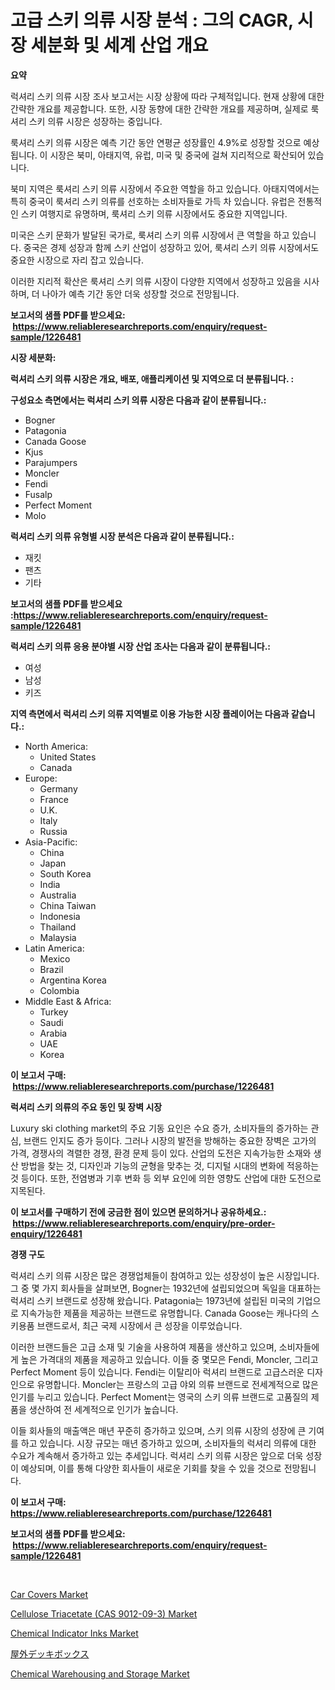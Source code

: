 <p><h1>고급 스키 의류 시장 분석 : 그의 CAGR, 시장 세분화 및 세계 산업 개요</h1></p><p><strong>요약</strong></p>
<p><p>럭셔리 스키 의류 시장 조사 보고서는 시장 상황에 따라 구체적입니다. 현재 상황에 대한 간략한 개요를 제공합니다. 또한, 시장 동향에 대한 간략한 개요를 제공하며, 실제로 룩셔리 스키 의류 시장은 성장하는 중입니다.</p><p>룩셔리 스키 의류 시장은 예측 기간 동안 연평균 성장률인 4.9%로 성장할 것으로 예상됩니다. 이 시장은 북미, 아태지역, 유럽, 미국 및 중국에 걸쳐 지리적으로 확산되어 있습니다.</p><p>북미 지역은 룩셔리 스키 의류 시장에서 주요한 역할을 하고 있습니다. 아태지역에서는 특히 중국이 룩셔리 스키 의류를 선호하는 소비자들로 가득 차 있습니다. 유럽은 전통적인 스키 여행지로 유명하며, 룩셔리 스키 의류 시장에서도 중요한 지역입니다.</p><p>미국은 스키 문화가 발달된 국가로, 룩셔리 스키 의류 시장에서 큰 역할을 하고 있습니다. 중국은 경제 성장과 함께 스키 산업이 성장하고 있어, 룩셔리 스키 의류 시장에서도 중요한 시장으로 자리 잡고 있습니다.</p><p>이러한 지리적 확산은 룩셔리 스키 의류 시장이 다양한 지역에서 성장하고 있음을 시사하며, 더 나아가 예측 기간 동안 더욱 성장할 것으로 전망됩니다.</p></p>
<p><strong>보고서의 샘플 PDF를 받으세요: &nbsp;<a href="https://www.reliableresearchreports.com/enquiry/request-sample/1226481">https://www.reliableresearchreports.com/enquiry/request-sample/1226481</a></strong></p>
<p><strong>시장 세분화:</strong></p>
<p><strong> 럭셔리 스키 의류 시장은 개요, 배포, 애플리케이션 및 지역으로 더 분류됩니다. :</strong></p>
<p><strong>구성요소 측면에서는 럭셔리 스키 의류 시장은 다음과 같이 분류됩니다.:</strong></p>
<p><ul><li>Bogner</li><li>Patagonia</li><li>Canada Goose</li><li>Kjus</li><li>Parajumpers</li><li>Moncler</li><li>Fendi</li><li>Fusalp</li><li>Perfect Moment</li><li>Molo</li></ul></p>
<p><strong> 럭셔리 스키 의류 유형별 시장 분석은 다음과 같이 분류됩니다.:</strong></p>
<p><ul><li>재킷</li><li>팬츠</li><li>기타</li></ul></p>
<p><strong>보고서의 샘플 PDF를 받으세요 :<a href="https://www.reliableresearchreports.com/enquiry/request-sample/1226481">https://www.reliableresearchreports.com/enquiry/request-sample/1226481</a></strong></p>
<p><strong> 럭셔리 스키 의류 응용 분야별 시장 산업 조사는 다음과 같이 분류됩니다.:</strong></p>
<p><ul><li>여성</li><li>남성</li><li>키즈</li></ul></p>
<p><strong>지역 측면에서 럭셔리 스키 의류 지역별로 이용 가능한 시장 플레이어는 다음과 같습니다.:</strong></p>
<p><ul>
    <li>
        North America:
        <ul>
            <li>United States</li>
            <li>Canada</li>
        </ul>
    </li>
    <li>
        Europe:
        <ul>
            <li>Germany</li>
            <li>France</li>
            <li>U.K.</li>
            <li>Italy</li>
            <li>Russia</li>
        </ul>
    </li>
    <li>
        Asia-Pacific:
        <ul>
            <li>China</li>
            <li>Japan</li>
            <li>South Korea</li>
            <li>India</li>
            <li>Australia</li>
            <li>China Taiwan</li>
            <li>Indonesia</li>
            <li>Thailand</li>
            <li>Malaysia</li>
        </ul>
    </li>
    <li>
        Latin America:
        <ul>
            <li>Mexico</li>
            <li>Brazil</li>
            <li>Argentina Korea</li>
            <li>Colombia</li>
        </ul>
    </li>
    <li>
        Middle East & Africa:
        <ul>
            <li>Turkey</li>
            <li>Saudi</li>
            <li>Arabia</li>
            <li>UAE</li>
            <li>Korea</li>
        </ul>
    </li>
    </ul></p>
<p><strong>이 보고서 구매: &nbsp;<a href="https://www.reliableresearchreports.com/purchase/1226481">https://www.reliableresearchreports.com/purchase/1226481</a></strong></p>
<p><strong>럭셔리 스키 의류의 주요 동인 및 장벽 시장</strong></p>
<p><p>Luxury ski clothing market의 주요 기동 요인은 수요 증가, 소비자들의 증가하는 관심, 브랜드 인지도 증가 등이다. 그러나 시장의 발전을 방해하는 중요한 장벽은 고가의 가격, 경쟁사의 격렬한 경쟁, 환경 문제 등이 있다. 산업의 도전은 지속가능한 소재와 생산 방법을 찾는 것, 디자인과 기능의 균형을 맞추는 것, 디지털 시대의 변화에 적응하는 것 등이다. 또한, 전염병과 기후 변화 등 외부 요인에 의한 영향도 산업에 대한 도전으로 지목된다.</p></p>
<p><strong>이 보고서를 구매하기 전에 궁금한 점이 있으면 문의하거나 공유하세요.: &nbsp;<a href="https://www.reliableresearchreports.com/enquiry/pre-order-enquiry/1226481">https://www.reliableresearchreports.com/enquiry/pre-order-enquiry/1226481</a></strong></p>
<p><strong>경쟁 구도</strong></p>
<p><p>럭셔리 스키 의류 시장은 많은 경쟁업체들이 참여하고 있는 성장성이 높은 시장입니다. 그 중 몇 가지 회사들을 살펴보면, Bogner는 1932년에 설립되었으며 독일을 대표하는 럭셔리 스키 브랜드로 성장해 왔습니다. Patagonia는 1973년에 설립된 미국의 기업으로 지속가능한 제품을 제공하는 브랜드로 유명합니다. Canada Goose는 캐나다의 스키용품 브랜드로서, 최근 국제 시장에서 큰 성장을 이루었습니다.</p><p>이러한 브랜드들은 고급 소재 및 기술을 사용하여 제품을 생산하고 있으며, 소비자들에게 높은 가격대의 제품을 제공하고 있습니다. 이들 중 몇모은 Fendi, Moncler, 그리고 Perfect Moment 등이 있습니다. Fendi는 이탈리아 럭셔리 브랜드로 고급스러운 디자인으로 유명합니다. Moncler는 프랑스의 고급 야외 의류 브랜드로 전세계적으로 많은 인기를 누리고 있습니다. Perfect Moment는 영국의 스키 의류 브랜드로 고품질의 제품을 생산하여 전 세계적으로 인기가 높습니다.</p><p>이들 회사들의 매출액은 매년 꾸준히 증가하고 있으며, 스키 의류 시장의 성장에 큰 기여를 하고 있습니다. 시장 규모는 매년 증가하고 있으며, 소비자들의 럭셔리 의류에 대한 수요가 계속해서 증가하고 있는 추세입니다. 럭셔리 스키 의류 시장은 앞으로 더욱 성장이 예상되며, 이를 통해 다양한 회사들이 새로운 기회를 찾을 수 있을 것으로 전망됩니다.</p></p>
<p><strong>이 보고서 구매: &nbsp; <a href="https://www.reliableresearchreports.com/purchase/1226481">https://www.reliableresearchreports.com/purchase/1226481</a></strong></p>
<p><strong>보고서의 샘플 PDF를 받으세요: &nbsp;<a href="https://www.reliableresearchreports.com/enquiry/request-sample/1226481">https://www.reliableresearchreports.com/enquiry/request-sample/1226481</a></strong><strong></strong></p>
<p>&nbsp;</p>
<p><p><a href="https://github.com/gulaimolin/Market-Research-Report-List-3/blob/main/car-covers-market.md">Car Covers Market</a></p><p><a href="https://sudsy-motorcycle-bbc.notion.site/Global-Cellulose-Triacetate-CAS-9012-09-3-Market-by-Types-Applications-and-Major-Players-with-R-4856bd535eee40bfa5d2ffba9e697f33">Cellulose Triacetate (CAS 9012-09-3) Market</a></p><p><a href="https://view.publitas.com/reportprime-1/decoding-the-chemical-indicator-inks-market-a-deep-dive-into-the-latest-market-trends-market-segmentation-and-competitive-analysis/">Chemical Indicator Inks Market</a></p><p><a href="https://github.com/oqxogxyvqe90775/Market-Research-Report-List-1/blob/main/8658691187542.md">屋外デッキボックス</a></p><p><a href="https://view.publitas.com/reportprime-1/chemical-warehousing-and-storage-market-size-2023-2030-global-industrial-analysis-key-geographical-regions-market-share-top-key-players-product-types-and-forecast-research-report/">Chemical Warehousing and Storage Market</a></p></p>